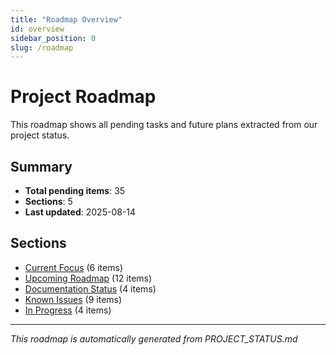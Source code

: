 ```yaml
---
title: "Roadmap Overview"
id: overview
sidebar_position: 0
slug: /roadmap
---
```


# Project Roadmap

This roadmap shows all pending tasks and future plans extracted from our project status.

## Summary

- **Total pending items**: 35
- **Sections**: 5
- **Last updated**: 2025-08-14

## Sections

- [Current Focus](./current-focus) (6 items)
- [Upcoming Roadmap](./upcoming-roadmap) (12 items)
- [Documentation Status](./documentation-status) (4 items)
- [Known Issues](./known-issues) (9 items)
- [In Progress](./in-progress) (4 items)

---

*This roadmap is automatically generated from PROJECT_STATUS.md*
